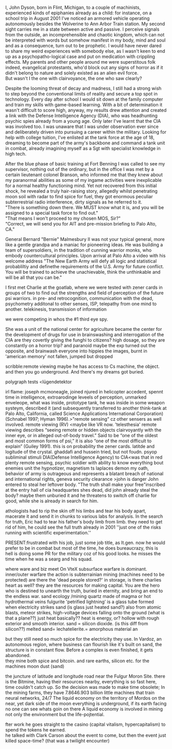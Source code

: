 I, John Dyson, born in Flint, Michigan, to a couple of machinists, experienced kinds of epiphanies already as a child: for instance, on a school trip in August 2001 I've noticed an armored vehicle operating autonomously besides the Wolverine to Ann Arbor Train station. My second sight carries me in a state between active and passive. I perceive signals from the outside, an incomprehensible and chaotic kingdom, which can not be interpreted with words but somehow manifest in my body, mind and soul and as a consequence, turn out to be prophetic. I would have never dared to share my weird experiences with somebody else, as I wasn't keen to end up as a psychopatho-logical case and put on medication with crippling effects. My parents and other people around me were superstitous folk indeed, evangelical protestants, who'd block out any signs of horror as if it didn't belong to nature and solely existed as an alien evil force.<br>
But wasn't I the one with clairvoyance, the one who saw clearly?

Despite the looming threat of decay and madness, I still had a strong wish to step beyond the conventional limits of reality and secure a top spot in technology. Every day after school I would sit down at the family computer and train my skills with game-based learning. With a bit of determination it wasn't difficult to score high, anyway, my results drew attention and created a link with the Defense Intelligence Agency (DIA), who was headhunting psychic spies already from a young age. Only later I've learnt that the CIA was involved too. I was unaware that I was under observation ever since and deliberately driven into pursuing a career within the military. Looking for help with college tuition, I've enlisted at the tank force at the age of 18, dreaming to become part of the army's backbone and command a tank unit in combat, already imagining myself as a Sgt with specialist knowledge in high tech. 

After the blue phase of basic training at Fort Benning I was called to see my supervisor, nothing out of the ordinary, but in the office I was met by a certain lieutenant colonel Branson, who informed me that they knew about my paranormal abilities as some of my ingame activities were inexplicable for a normal healthy functioning mind. Yet not recovered from this initial shock, he revealed a truly hair-raising story, allegedly whilst penetrating moon soil with radar to find spice for fuel, they got enormous peculiar subterrestrial radio interference, dirty signals as he referred to it.<br>
"There is something down there. We MUST know what it is, and you will be assigned to a special task force to find out."<br>
"That means I won't proceed to my chosen MOS, Sir?"<br>
"Correct, we will send you for AIT and pre-mission briefing to Palo Alto, CA."

General Bernard "Bernie" Malmesbury II was not your typical general, more like a gentle grandpa and a maniac for pioneering ideas. He was building a team of supersoldiers, in the tradition of cunning warrior monks, who embody countercultural principles. 
Upon arrival at Palo Alto a video with his welcome address
"The New Earth Army will defy all logic and statistical probabliltiy and definethe requirements of the U.S. Army for future conflict. 
You will be trained to achieve the unachievable, think the unthinkable and
 will be all that you can be."

I first met Charlie at the goatlab, where we were tested with zener cards 
in groups of two to find out the strengths and field of perception of the future psi warriors. 
in pre- and retrocognition, communication with the dead, psychometry
additonal to other senses, ISP, telepathy from one mind to another. telekinesis, transmission of information

we were competing in whos the #1 third eye spy. 

She was a unit of the national center for agriculture
became the center for the development of drugs for use in brainswashing and interrogation of the CIA
are they covertly giving the funghi to citizens? high dosage, so they are constantly on a horror trip? and paranoid
maybe the exp turned out the opposite, and brainwash everyone into hippies
 the images, burnt in 'american memory'
not fallen, jumped but dropped

scribble:remote viewing 
maybe he has access to Cs machine, the object. 
and then you go underground.
And there's my dreams got buried.

polygraph tests <lügendetektor

 irl flame: joseph mcmoneagle, joined njured in helicopter accedent, spennt time in intelligence, extroarodinge leveels of perception, unmarked enveleope, what was inside, prototype tank, he was inside in some weapon systeym, described it 
 (and subsequently transferred to another think-tank at Palo Alto, California, called Science Applications International Corporation) (Schnabel 1997; Hyman 1996).>"remote sensing" cz other sensers as well involved. 
remote viewing (RV) <maybe like VR now.  'telesthesia'
 remote viewing describes “seeing remote or hidden objects clairvoyantly with the inner eye, or in alleged out-of-body travel.” Said to be “one of the oldest and most common forms of psi,” it is also “one of the most difficult to explain” (Guiley 1991).
this is on probability the zener cards. 
latitde and logitude of the crystal. 
ghaddafi and hussein tried, but not foudn. 
psyop
subliminal stimuli
DIA(Defense Intelligence Agency) to CIA<was that in red plenty
remote sensing, psychic soldier with ability to know everything bout enemies unit
the hypnotizer, magnetism
ts laplaces demon
my oath, behavior of army is outrageous and represents a blatant breach of national and international rights, geneva
security clearance >john is danger
John entered to steal her leftover body. 
"The truth shall make your free"inscribed at the entry hall of cia headquartes 
shes dead, did john already steal the body?
maybe them unburied it
and he threatens to switch off charlie for good,
while she is already in search for him. 

athologists had to rip the skin off his limbs and tear his body apart, macerate it and send it in chunks to various labs for analysis. In the search for truth, Eric had to tear his father's body limb from limb.
they need to get rid of him, he could see the full truth already in 2001
''just one of the risks running with scientific experimentation.''

PRESENT:frustrated with his job, 
just some job title, as lt.gen. now he would prefer to be in combat but
most of the time, he does bureaucrazy, this is hell
is doing some PR for the military coz of his good looks.
he misses the time when he was a searg and his squad.

where ware and biz meet
On VteX subsurface warfare is dominant. 
inner/outer warfare
the action is subterrainian
mining (machines need to be protected)
are there the 'dead people stored?' in storage, is there charlies heart as well?
they are the resources for making capital.
You are the hero who
is destined to unearth the truth, buried in eternity, and bring an end to the endless war.
sand ecology /mining quartz made of magma or hot hydrothermal veins fulgurite  'petrified lightning' is a glass tube formed when electricity strikes sand (is glass just heated sand?) also from atomic blasts, meteor strikes, high-voltage devices falling onto the ground (what is that a plane??) just heat basically?? heat is energy, or?  hollow with rough exterior and smooth interior.  sand = silicon dioxide. (is this diff from silicon??) melted sand= lechatelierite.= amorphous material an

 but they still need so much spice for the electricity they use. 
In Vardoz, an autonomous region, where business can flourish 
like it's built on sand, the structure is in constant flow.  Before a complex is even finished, it gets abandoned.  
they mine both spice and bitcoin.
and rare earths, silicon etc. for the machines
moon dust (sand)

the juncture of latitude and longitude road near the Fulgur Moron Site.  there is the Bitmine, having their resources nearby, everything is so fast here, time couldn't catch up. 
 So the decision was made to make time obsolete; In the mining farms, they have 7.8646.903 billion little machines that train neural networks, 24/7 The liquid economy on the territory of Mordos on the near, yet dark side of the moon
everything is underground, if its earth facing no one can see whats goin on there A liquid economy is involved in mining not only the environment but the life-pojtential. 

fter work he goes straight to the casino (capital vitalism, hypercapitalism) to spend the tokens he earned.  
he talked with Clark Carson about the event to come, 
but then the event just killed space-time? (that was a twilight encounter)



